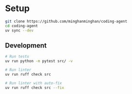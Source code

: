 # Setup
```bash
git clone https://github.com/minghanminghan/coding-agent
cd coding-agent
uv sync --dev
```

## Development
```bash
# Run tests
uv run python -m pytest src/ -v

# Run linter
uv run ruff check src

# Run linter with auto-fix
uv run ruff check src --fix
```